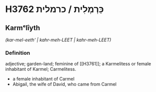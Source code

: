 # H3762 כַּרְמְלִית / כרמלית

## Karmᵉlîyth

_(kar-mel-eeth' | kahr-meh-LEET | kahr-meh-LEET)_

### Definition

adjective; garden-land; feminine of [[H3761]]; a Karmelitess or female inhabitant of Karmel; Carmelitess.

- a female inhabitant of Carmel
- Abigail, the wife of David, who came from Carmel
